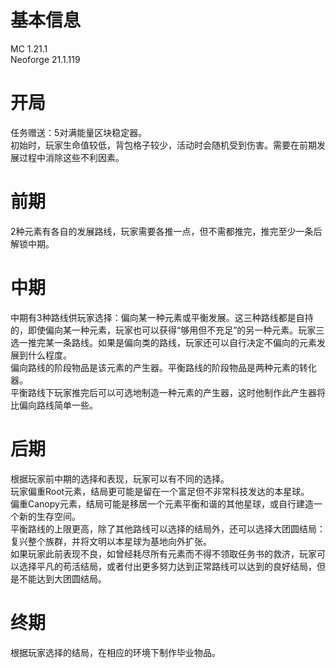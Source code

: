 # 基本信息
MC 1.21.1  
Neoforge 21.1.119  
# 开局
任务赠送：5对满能量区块稳定器。  
初始时，玩家生命值较低，背包格子较少，活动时会随机受到伤害。需要在前期发展过程中消除这些不利因素。
# 前期
2种元素有各自的发展路线，玩家需要各推一点，但不需都推完，推完至少一条后解锁中期。  
# 中期
中期有3种路线供玩家选择：偏向某一种元素或平衡发展。这三种路线都是自持的，即使偏向某一种元素，玩家也可以获得“够用但不充足”的另一种元素。玩家三选一推完某一条路线。如果是偏向类的路线，玩家还可以自行决定不偏向的元素发展到什么程度。  
偏向路线的阶段物品是该元素的产生器。平衡路线的阶段物品是两种元素的转化器。  
平衡路线下玩家推完后可以可选地制造一种元素的产生器，这时他制作此产生器将比偏向路线简单一些。  
# 后期
根据玩家前中期的选择和表现，玩家可以有不同的选择。  
玩家偏重Root元素，结局更可能是留在一个富足但不非常科技发达的本星球。  
偏重Canopy元素，结局可能是移居一个元素平衡和谐的其他星球，或自行建造一个新的生存空间。  
平衡路线的上限更高，除了其他路线可以选择的结局外，还可以选择大团圆结局：复兴整个族群，并将文明以本星球为基地向外扩张。  
如果玩家此前表现不良，如曾经耗尽所有元素而不得不领取任务书的救济，玩家可以选择平凡的苟活结局，或者付出更多努力达到正常路线可以达到的良好结局，但是不能达到大团圆结局。
# 终期
根据玩家选择的结局，在相应的环境下制作毕业物品。  